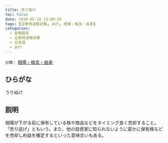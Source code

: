 ```yaml
---
title: 売り抜け
toc: false
date: 2018-05-18 13:00:20
tags: [证券用语解说集, あ行, 相場・格言・由来]
categories:
  - 金融服务
  - 证券用语解说集
  - 日本語
  - あ行
---
```


`分類：` [相場・格言・由来](/tags/相場・格言・由来/)

## ひらがな

うりぬけ

## 説明

相場が下がる前に保有している株や商品などをタイミング良く売却すること。「売り逃げ」ともいう。また、他の投資家に知られないように密かに保有株などを売却し利益を確定するといった意味合いもある。
